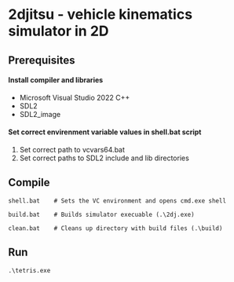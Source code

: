 # 2djitsu - vehicle kinematics simulator in 2D
## Prerequisites
#### Install compiler and libraries
- Microsoft Visual Studio 2022 C++
- SDL2
- SDL2_image
#### Set correct envirenment variable values in shell.bat script
1. Set correct path to vcvars64.bat
2. Set correct paths to SDL2 include and lib directories
## Compile
```
shell.bat    # Sets the VC environment and opens cmd.exe shell

build.bat    # Builds simulator execuable (.\2dj.exe)

clean.bat    # Cleans up directory with build files (.\build) 
```
## Run
```
.\tetris.exe
```

